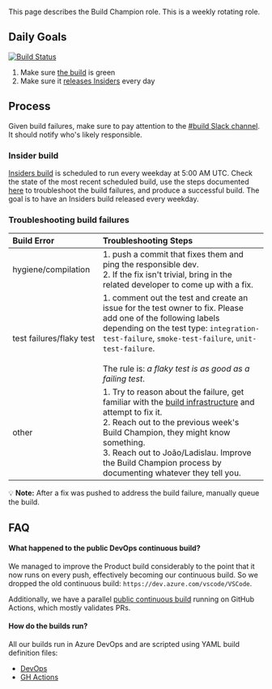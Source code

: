 This page describes the Build Champion role. This is a weekly rotating role.

## Daily Goals

[![Build Status](https://dev.azure.com/monacotools/Monaco/_apis/build/status/VS%20Code?branchName=master)](https://dev.azure.com/monacotools/Monaco/_build?definitionId=111&branchFilter=332%2C332%2C332%2C332%2C332%2C332%2C332%2C332%2C332%2C332%2C332%2C332%2C332%2C332%2C332%2C332%2C332%2C332)

1. Make sure [the build](https://dev.azure.com/monacotools/Monaco/_build?definitionId=111&branchFilter=332%2C332%2C332%2C332%2C332%2C332%2C332%2C332%2C332%2C332%2C332%2C332%2C332%2C332%2C332%2C332%2C332%2C332) is green 
2. Make sure it [releases Insiders](https://dev.azure.com/monacotools/Monaco/_build?definitionId=111&branchFilter=332%2C332%2C332%2C332%2C332%2C332%2C332%2C332%2C332%2C332%2C332%2C332%2C332%2C332%2C332%2C332%2C332%2C332&requestedForFilter=00000002-0000-8888-8000-000000000000) every day


## Process

Given build failures, make sure to pay attention to the [#build Slack channel](https://vscodeteam.slack.com/messages/C1Y427SES). It should notify who's likely responsible.

### Insider build
[Insiders build](https://dev.azure.com/monacotools/Monaco/_build?definitionId=111&branchFilter=332%2C332%2C332%2C332%2C332%2C332%2C332%2C332%2C332%2C332%2C332%2C332%2C332%2C332%2C332%2C332%2C332%2C332&requestedForFilter=00000002-0000-8888-8000-000000000000) is scheduled to run every weekday at 5:00 AM UTC. Check the state of the most recent scheduled build, use the steps documented [here](https://github.com/microsoft/vscode/wiki/Build-Champion#troubleshooting-build-failures) to troubleshoot the build failures, and produce a successful build. The goal is to have an Insiders build released every weekday. 

### Troubleshooting build failures
| Build Error | Troubleshooting Steps |
|:------------|:----------------------|
| hygiene/compilation | 1. push a commit that fixes them and ping the responsible dev. <br> 2. If the fix isn't trivial, bring in the related developer to come up with a fix. |
| test&nbsp;failures/flaky&nbsp;test | 1. comment out the test and create an issue for the test owner to fix. Please add one of the following labels depending on the test type: `integration-test-failure`, `smoke-test-failure`, `unit-test-failure`. <br><br>The rule is: _a flaky test is as good as a failing test_. |
| other |   1. Try to reason about the failure, get familiar with the [build infrastructure](https://github.com/microsoft/vscode/tree/master/build/azure-pipelines) and attempt to fix it. <br> 2. Reach out to the previous week's Build Champion, they might know something. <br> 3. Reach out to João/Ladislau. Improve the Build Champion process by documenting whatever they tell you. |

💡 **Note:** After a fix was pushed to address the build failure, manually queue the build.

## FAQ

#### What happened to the public DevOps continuous build?

We managed to improve the Product build considerably to the point that it now runs on every push, effectively becoming our continuous build. So we dropped the old continuous build: `https://dev.azure.com/vscode/VSCode`.

Additionally, we have a parallel [public continuous build](https://github.com/microsoft/vscode/actions?query=workflow%3ACI) running on GitHub Actions, which mostly validates PRs.

#### How do the builds run?

All our builds run in Azure DevOps and are scripted using YAML build definition files:

- [DevOps](https://github.com/microsoft/vscode/blob/master/build/azure-pipelines/product-build.yml)
- [GH Actions](https://github.com/microsoft/vscode/blob/master/.github/workflows/ci.yml) 